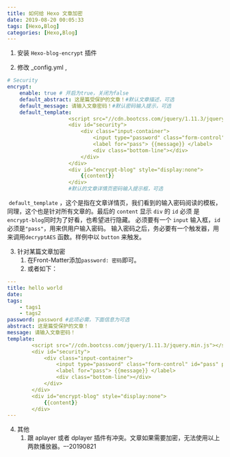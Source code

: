 ```yaml
---
title: 如何给 Hexo 文章加密
date: 2019-08-20 00:05:33
tags: [Hexo,Blog]
categories: [Hexo,Blog]
---
```




<!--more-->

1. 安装 `Hexo-blog-encrypt` 插件

2. 修改 _config.yml ,

```yaml
# Security
encrypt:
    enable: true # 开启为true，关闭为false
    default_abstract: 这是篇受保护的文章！#默认文章描述，可选
    default_message: 请输入文章密码！#默认密码输入提示，可选
    default_template: 
                    <script src="//cdn.bootcss.com/jquery/1.11.3/jquery.min.js"></script>
                    <div id="security">
                        <div class="input-container">
                            <input type="password" class="form-control" id="pass" placeholder=" {{message}} " />
                            <label for="pass"> {{message}} </label>
                            <div class="bottom-line"></div>
                        </div>
                    </div>
                    <div id="encrypt-blog" style="display:none">
                        {{content}}
                    </div>
                    #默认的文章详情页密码输入提示框，可选
```

​	`default_template` ，这个是指在文章详情页，我们看到的输入密码阅读的模板，同理，这个也是针对所有文章的。
​	最后的 `content` 显示 `div` 的 `id` 必须 是 `encrypt-blog`同时为了好看，也希望进行隐藏。
​	必须要有一个 `input` 输入框，`id` 必须是`"pass"`，用来供用户输入密码。
​	输入密码之后，务必要有一个触发器，用来调用`decryptAES` 函数。样例中以 `button` 来触发。

3. 针对某篇文章加密
   1. 在Front-Matter添加`password: 密码`即可。
   2. 或者如下：

```yaml
---
title: hello world
date: 
tags:
    - tags1
    - tags2
password: password #此项必需，下面信息为可选
abstract: 这是篇受保护的文章！
message: 请输入文章密码！
template:
        <script src="//cdn.bootcss.com/jquery/1.11.3/jquery.min.js"></script>
        <div id="security">
            <div class="input-container">
                <input type="password" class="form-control" id="pass" placeholder=" {{message}} " />
                <label for="pass"> {{message}} </label>
                <div class="bottom-line"></div>
            </div>
        </div>
        <div id="encrypt-blog" style="display:none">
            {{content}}
        </div>
---
```

4. 其他
   1. 跟 aplayer 或者 dplayer 插件有冲突。文章如果需要加密，无法使用以上两款播放器。–-20190821